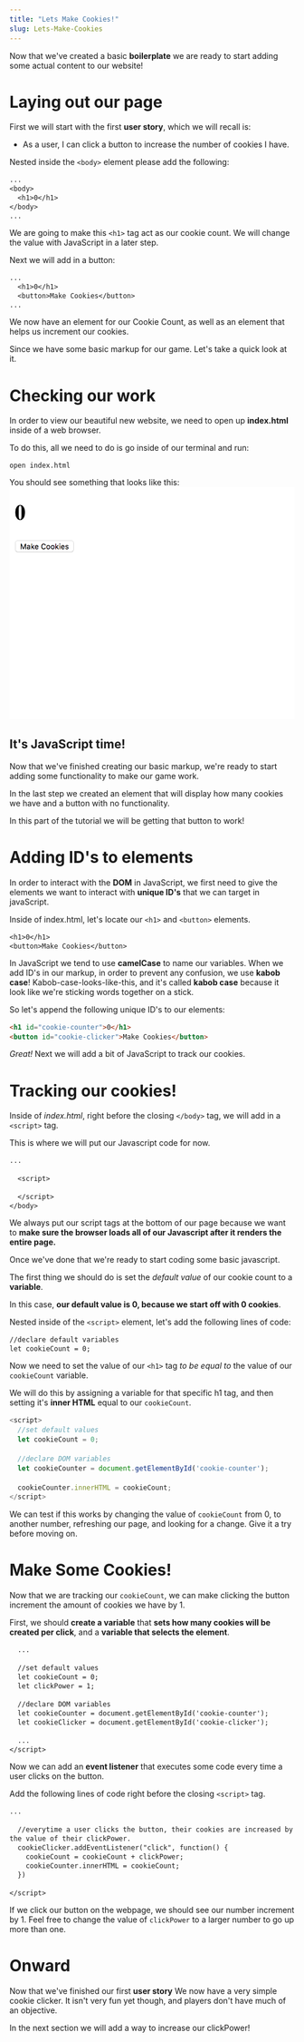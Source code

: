 ```yaml
---
title: "Lets Make Cookies!"
slug: Lets-Make-Cookies
---
```

Now that we've created a basic **boilerplate** we are ready to start adding some actual content to our website!

# Laying out our page

First we will start with the first **user story**, which we will recall is:

- As a user, I can click a button to increase the number of cookies I have.

Nested inside the ```<body>``` element please add the following:

```
...
<body>
  <h1>0</h1>
</body>
...
```
We are going to make this ```<h1>``` tag act as our cookie count. We will change the value with JavaScript in a later step.

Next we will add in a button:
```
...
  <h1>0</h1>
  <button>Make Cookies</button>
...
```
We now have an element for our Cookie Count, as well as an element that helps us increment our cookies.

Since we have some basic markup for our game. Let's take a quick look at it.

# Checking our work

In order to view our beautiful new website, we need to open up **index.html** inside of a web browser.

To do this, all we need to do is go inside of our terminal and run:

```
open index.html
```

You should see something that looks like this:
![Basic Markup](./assets/first-look.png "Basic Markup")


## It's JavaScript time!

Now that we've finished creating our basic markup, we're ready to start adding some functionality to make our game work.

In the last step we created an element that will display how many cookies we have and a button with no functionality.

In this part of the tutorial we will be getting that button to work!

# Adding ID's to elements

In order to interact with the **DOM** in JavaScript, we first need to give the elements we want to interact with **unique ID's** that we can target in javaScript.

Inside of index.html, let's locate our ```<h1>``` and ```<button>``` elements.

```
<h1>0</h1>
<button>Make Cookies</button>
```

In JavaScript we tend to use **camelCase** to name our variables. When we add ID's in our markup, in order to prevent any confusion, we use **kabob case**! Kabob-case-looks-like-this, and it's called **kabob case** because it look like we're sticking words together on a stick.

So let's append the following unique ID's to our elements:

```html
<h1 id="cookie-counter">0</h1>
<button id="cookie-clicker">Make Cookies</button>
```

*Great!* Next we will add a bit of JavaScript to track our cookies.

# Tracking our cookies!

Inside of *index.html*, right before the closing ```</body>``` tag, we will add in a ```<script>``` tag.

This is where we will put our Javascript code for now.

```
...

  <script>

  </script>
</body>
```

We always put our script tags at the bottom of our page because we want to **make sure the browser loads all of our Javascript after it renders the entire page.**

Once we've done that we're ready to start coding some basic javascript.

The first thing we should do is set the *default value* of our cookie count to a **variable**.

In this case, **our default value is 0, because we start off with 0 cookies**.

Nested inside of the ```<script>``` element, let's add the following lines of code:

```
//declare default variables
let cookieCount = 0;
```

Now we need to set the value of our ```<h1>``` tag *to be equal to* the value of our ```cookieCount``` variable.

We will do this by assigning a variable for that specific h1 tag, and then setting it's **inner HTML** equal to our ```cookieCount```.

```js
<script>
  //set default values
  let cookieCount = 0;

  //declare DOM variables
  let cookieCounter = document.getElementById('cookie-counter');

  cookieCounter.innerHTML = cookieCount;
</script>

```

We can test if this works by changing the value of ```cookieCount``` from 0, to another number, refreshing our page, and looking for a change. Give it a try before moving on.

# Make Some Cookies!

Now that we are tracking our ```cookieCount```, we can make clicking the button increment the amount of cookies we have by 1.

First, we should **create a variable** that **sets how many cookies will be created per click**, and a **variable that selects the element**.

```
  ...

  //set default values
  let cookieCount = 0;
  let clickPower = 1;

  //declare DOM variables
  let cookieCounter = document.getElementById('cookie-counter');
  let cookieClicker = document.getElementById('cookie-clicker');

  ...
</script>

```

Now we can add an **event listener** that executes some code every time a user clicks on the button.

Add the following lines of code right before the closing ```<script>``` tag.

```
...

  //everytime a user clicks the button, their cookies are increased by the value of their clickPower.
  cookieClicker.addEventListener("click", function() {
    cookieCount = cookieCount + clickPower;
    cookieCounter.innerHTML = cookieCount;
  })

</script>
```

If we click our button on the webpage, we should see our number increment by 1. Feel free to change the value of ```clickPower``` to a larger number to go up more than one.

# Onward

Now that we've finished our first **user story** We now have a very simple cookie clicker. It isn't very fun yet though, and players don't have much of an objective.

In the next section we will add a way to increase our clickPower!
